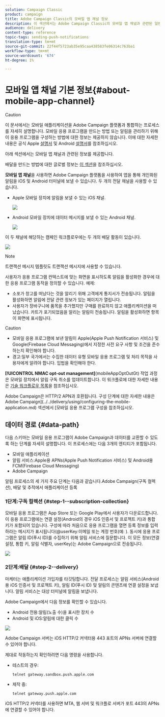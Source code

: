 ```yaml
---
solution: Campaign Classic
product: campaign
title: Adobe Campaign Classic의 모바일 앱 채널 정보
description: 이 섹션에서는 Adobe Campaign Classic의 모바일 앱 채널과 관련된 일반 정보를 제공합니다.
audience: delivery
content-type: reference
topic-tags: sending-push-notifications
translation-type: tm+mt
source-git-commit: 22f44f5723ab35e95caa438583fe06314c763ba1
workflow-type: tm+mt
source-wordcount: '674'
ht-degree: 1%

---
```



# 모바일 앱 채널 기본 정보{#about-mobile-app-channel}

>[!CAUTION]
>
>이 문서에서는 모바일 애플리케이션을 Adobe Campaign 플랫폼과 통합하는 프로세스를 자세히 설명합니다. 모바일 응용 프로그램을 만드는 방법 또는 알림을 관리하기 위해 이 응용 프로그램을 구성하는 방법에 대한 정보는 제공하지 않습니다. 이에 대한 자세한 내용은 공식 Apple [설명서](https://developer.apple.com/) 및 Android [설명서](https://developer.android.com/index.html)를 참조하십시오.

아래 섹션에서는 모바일 앱 채널과 관련된 정보를 제공합니다.

배달을 만드는 방법에 대한 글로벌 정보는 [이 섹션](../../delivery/using/steps-about-delivery-creation-steps.md)을 참조하십시오.

**모바일 앱 채널**&#x200B;을 사용하면 Adobe Campaign 플랫폼을 사용하여 앱을 통해 개인화된 알림을 iOS 및 Android 터미널에 보낼 수 있습니다. 두 개의 전달 채널을 사용할 수 있습니다.

* Apple 모바일 장치에 알림을 보낼 수 있는 iOS 채널.

   ![](assets/nmac_intro_2.png)

* Android 모바일 장치에 데이터 메시지를 보낼 수 있는 Android 채널.

   ![](assets/nmac_intro_1.png)

이 두 채널에 해당하는 캠페인 워크플로우에는 두 개의 배달 활동이 있습니다.

![](assets/nmac_intro_3.png)

>[!NOTE]
>
>트랜잭션 메시지 템플릿도 트랜잭션 메시지에 사용할 수 있습니다.

사용자가 응용 프로그램 컨텍스트에 맞는 화면을 표시하도록 알림을 활성화한 경우에 대한 응용 프로그램 동작을 정의할 수 있습니다. 예제:

* 소포가 창고를 떠났다는 것을 알리기 위해 고객에게 통지서가 전송됩니다. 알림을 활성화하면 알림에 전달 관련 정보가 있는 페이지가 열립니다.
* 사용자가 장바구니에 품목을 추가했지만 구매를 완료하지 않고 애플리케이션을 떠났습니다. 카트가 포기되었음을 알리는 알림이 전송됩니다. 알림을 활성화하면 항목이 화면에 표시됩니다.

>[!CAUTION]
>
>* 모바일 응용 프로그램에 보낸 알림이 Apple(Apple Push Notification 서비스) 및 Google(Firebase Cloud Messaging)에서 지정한 사전 요구 사항 및 조건을 준수하는지 확인해야 합니다.
>* 경고:일부 국가에서는 수집한 데이터 유형 모바일 응용 프로그램 및 처리 목적을 사용자에게 알려야 합니다. 입법을 확인해야 한다.


**[!UICONTROL NMAC opt-out management]**(mobileAppOptOutGt) 작업 과정은 모바일 장치에서 알림 구독 취소를 업데이트합니다. 이 워크플로에 대한 자세한 내용은 [기술 워크플로우 목록](../../workflow/using/about-technical-workflows.md)을 참조하십시오.

Adobe Campaign은 HTTP/2 APN과 호환됩니다. 구성 단계에 대한 자세한 내용은 Adobe Campaign](../../delivery/using/configuring-the-mobile-application.md) 섹션에서 [모바일 응용 프로그램 구성을 참조하십시오.

## 데이터 경로 {#data-path}

다음 스키마는 모바일 응용 프로그램이 Adobe Campaign과 데이터를 교환할 수 있도록 하는 단계를 자세히 설명합니다. 이 프로세스에는 다음 3개의 엔티티가 포함됩니다.

* 모바일 애플리케이션
* 알림 서비스:Apple용 APNs(Apple Push Notification 서비스) 및 Android용 FCM(Firebase Cloud Messaging)
* Adobe Campaign

알림 프로세스의 세 가지 주요 단계는 다음과 같습니다.Adobe Campaign(구독 컬렉션), 배달 및 추적에서 애플리케이션 등록

### 1단계:구독 컬렉션 {#step-1--subscription-collection}

모바일 응용 프로그램은 App Store 또는 Google Play에서 사용자가 다운로드합니다. 이 응용 프로그램에는 연결 설정(Android의 경우 iOS 인증서 및 프로젝트 키)과 통합 키가 포함되어 있습니다. 구성에 따라 처음으로 응용 프로그램을 열면 등록 정보를 입력하라는 메시지가 표시됩니다(@userKey:이메일 또는 계정 번호(예: ). 동시에 응용 프로그램은 알림 ID(푸시 ID)를 수집하기 위해 알림 서비스에 질문합니다. 이 모든 정보(연결 설정, 통합 키, 알림 식별자, userKey)는 Adobe Campaign으로 전송됩니다.

![](assets/nmac_register_view.png)

### 2단계:배달 {#step-2--delivery}

마케터는 애플리케이션 가입자를 타깃팅합니다. 전달 프로세스는 알림 서비스(Android용 iOS 인증서 및 프로젝트 키), 알림 ID(푸시 ID) 및 알림의 콘텐츠에 연결 설정을 보냅니다. 알림 서비스는 대상 터미널에 알림을 보냅니다.

Adobe Campaign에서 다음 정보를 확인할 수 있습니다.

* Android 전용:알림(노출 수)을 표시한 장치 수
* Android 및 iOS:알림에 대한 클릭 수

![](assets/nmac_delivery_view.png)

Adobe Campaign 서버는 iOS HTTP/2 커넥터용 443 포트의 APNs 서버에 연결할 수 있어야 합니다.

제대로 작동하는지 확인하려면 다음 명령을 사용합니다.

* 테스트의 경우:

   ```
   telnet gateway.sandbox.push.apple.com
   ```

* 제작 중:

   ```
   telnet gateway.push.apple.com
   ```

iOS HTTP/2 커넥터를 사용하면 MTA, 웹 서버 및 워크플로 서버가 포트 443의 APNs에 연결할 수 있어야 합니다.


